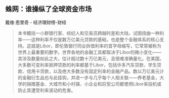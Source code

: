## 蛛网：谁操纵了全球资金市场

戴维·恩里奇  -  经济理财榜-财经

> 本书概括一小群银行家、经纪人和交易员跨越时差和大陆，试图扭曲一种利率——这种利率不仅是数万亿美元贷款的基础，也是整个金融体系的核心支持。这就是Libor，即伦敦银行同业拆借利率的首字母缩写，它常常被称为世界上最重要的数字。世界各地的金融工具都取决于Libor的微小变化——其涉及数量如此之大，估计超过数十万亿美元，且很难准确量化。在美国，大多数可变利率抵押贷款的利率都基于Libor，包括许多汽车贷款、学生贷款、信用卡贷款，以及绝大多数没有固定利率的金融产品。数以万亿美元计的金融衍生品也与此挂钩，并进一步与几乎每个人相关联——养老基金，大学的捐赠基金、大城市和小村镇、小企业和巨型公司都使用Libor来投机或防止其遭受利率波动的危害。
